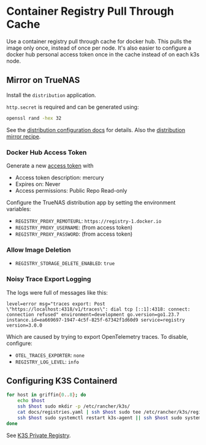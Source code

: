 # Container Registry Pull Through Cache

Use a container registry pull through cache for docker hub.
This pulls the image only once, instead of once per node.
It's also easier to configure a docker hub personal access token once in the cache instead of on each k3s node.

## Mirror on TrueNAS

Install the `distribution` application.

`http.secret` is required and can be generated using:

```sh
openssl rand -hex 32
```

See the [distribution configuration docs](https://distribution.github.io/distribution/about/configuration/) for details.
Also the [distribution mirror recipe](https://distribution.github.io/distribution/recipes/mirror/).

### Docker Hub Access Token

Generate a new [access token](https://app.docker.com/settings/personal-access-tokens) with

- Access token description: mercury
- Expires on: Never
- Access permissions: Public Repo Read-only

Configure the TrueNAS distribution app by setting the environment variables:

- `REGISTRY_PROXY_REMOTEURL`: `https://registry-1.docker.io`
- `REGISTRY_PROXY_USERNAME`: (from access token)
- `REGISTRY_PROXY_PASSWORD`: (from access token)

### Allow Image Deletion

- `REGISTRY_STORAGE_DELETE_ENABLED`: `true`

### Noisy Trace Export Logging

The logs were full of messages like this:

```text
level=error msg="traces export: Post \"https://localhost:4318/v1/traces\": dial tcp [::1]:4318: connect: connection refused" environment=development go.version=go1.23.7 instance.id=ea669697-1947-4c5f-825f-67342f1d60d9 service=registry version=3.0.0
```

Which are caused by trying to export OpenTelemetry traces.
To disable, configure:

- `OTEL_TRACES_EXPORTER`: `none`
- `REGISTRY_LOG_LEVEL`: `info`

## Configuring K3S Containerd

```sh
for host in griffin{0..8}; do
    echo $host
    ssh $host sudo mkdir -p /etc/rancher/k3s/
    cat docs/registries.yaml | ssh $host sudo tee /etc/rancher/k3s/registries.yaml
    ssh $host sudo systemctl restart k3s-agent || ssh $host sudo systemctl restart k3s
done
```

See [K3S Private Registry](https://docs.k3s.io/installation/private-registry).
